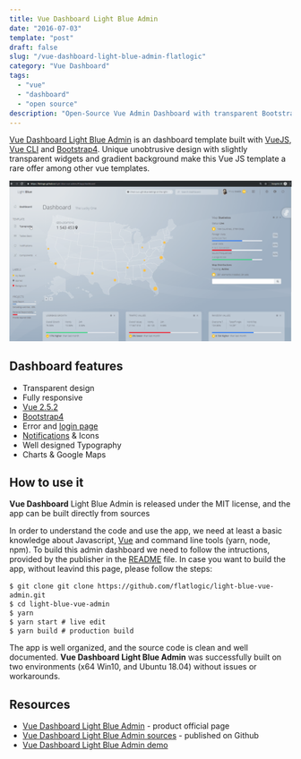 ```yaml
---
title: Vue Dashboard Light Blue Admin
date: "2016-07-03"
template: "post"
draft: false
slug: "/vue-dashboard-light-blue-admin-flatlogic"
category: "Vue Dashboard"
tags:
  - "vue"  
  - "dashboard"  
  - "open source"  
description: "Open-Source Vue Admin Dashboard with transparent Bootstrap4 design coded by FlatLogic company. Released under the MIT license."
---
```


[Vue Dashboard Light Blue Admin](https://flatlogic.com/admin-dashboards/light-blue-vue-lite) is an dashboard template built with 
[VueJS](https://vuejs.org/), [Vue CLI](https://cli.vuejs.org/) and [Bootstrap4](https://getbootstrap.com/). Unique unobtrusive design with slightly transparent widgets and gradient background make this Vue JS template a rare offer among other vue templates. 

![Vue Dashboard Light Blue Admin - Gif animated intro.](https://github.com/app-generator/static/blob/master/admin-dashboards/vue-dashboard-light-blue-admin-intro.gif?raw=true)

## Dashboard features

 - Transparent design
 - Fully responsive
 - [Vue 2.5.2](https://vuejs.org/)
 - [Bootstrap4](https://getbootstrap.com/)
 - Error and [login page](https://flatlogic.github.io/light-blue-vue-admin/#/login)
 - [Notifications](https://flatlogic.github.io/light-blue-vue-admin/#/app/notifications) & Icons
 - Well designed Typography
- Charts & Google Maps


## How to use it

**Vue Dashboard** Light Blue Admin is released under the MIT license, and the app can be built directly from sources

In order to understand the code and use the app, we need at least a basic knowledge about Javascript, [Vue](https://vuejs.org/)
and command line tools (yarn, node, npm). 
To build this admin dashboard we need to follow the intructions, provided by the publisher in the [README](https://github.com/flatlogic/light-blue-vue-admin/blob/master/README.md) file. In case you want to build the app, without leavind this page, please follow the steps:

```
$ git clone git clone https://github.com/flatlogic/light-blue-vue-admin.git
$ cd light-blue-vue-admin
$ yarn 
$ yarn start # live edit
$ yarn build # production build
```

The app is well organized, and the source code is clean and well documented. 
**Vue Dashboard Light Blue Admin** was successfully built on two environments (x64 Win10, and Ubuntu 18.04) without issues or workarounds. 

## Resources

 - [Vue Dashboard Light Blue Admin](https://flatlogic.com/admin-dashboards/light-blue-vue-lite) - product official page
 - [Vue Dashboard Light Blue Admin sources](https://github.com/flatlogic/light-blue-vue-admin) - published on Github
 - [Vue Dashboard Light Blue Admin demo](https://flatlogic.github.io/light-blue-vue-admin/#/app/dashboard) 
 